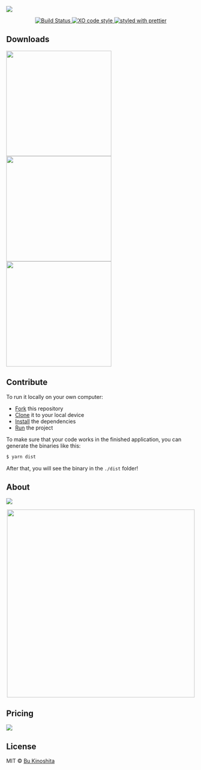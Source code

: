![](https://github.com/bukinoshita/taskr/blob/master/media/banner.png)

<p align="center">
  <a href="https://travis-ci.org/bukinoshita/taskr">
    <img src="https://travis-ci.org/bukinoshita/taskr.svg" alt="Build Status">
  </a>

  <a href="https://github.com/sindresorhus/xo">
    <img src="https://img.shields.io/badge/code_style-XO-5ed9c7.svg" alt="XO code style">
  </a>

  <a href="https://github.com/prettier/prettier">
    <img src="https://img.shields.io/badge/styled_with-prettier-ff69b4.svg" alt="styled with prettier">
  </a>
</p>

## Downloads

<a href="https://taskr.now.sh/download">
  <img src="https://github.com/bukinoshita/taskr/blob/master/media/macos.png" width="280">
</a>

<a href="https://taskr.now.sh">
  <img src="https://github.com/bukinoshita/taskr/blob/master/media/linux.png" width="280">
</a>

<a href="https://taskr.now.sh">
  <img src="https://github.com/bukinoshita/taskr/blob/master/media/windows.png" width="280">
</a>

## Contribute

To run it locally on your own computer:

* [Fork](https://help.github.com/articles/fork-a-repo/) this repository
* [Clone](https://help.github.com/articles/cloning-a-repository/) it to your
  local device
* [Install](https://yarnpkg.com/en/docs/cli/install) the dependencies
* [Run](https://github.com/bukinoshita/taskr/blob/master/package.json#L10) the
  project

To make sure that your code works in the finished application, you can generate
the binaries like this:

```bash
$ yarn dist
```

After that, you will see the binary in the `./dist` folder!

## About

<a href="https://www.producthunt.com/posts/taskr">
  <img src="https://github.com/bukinoshita/taskr/blob/master/media/product-hunt.png"/>
</a>

<p align="center">
  <a href="https://medium.com/@bukinoshita/introducing-taskr-a-simple-task-manager-app-f1d046457585">
    <img src="https://github.com/bukinoshita/taskr/blob/master/media/medium.png"  width="500">
  </a>
</p>

## Pricing

<img src="https://github.com/bukinoshita/taskr/blob/master/media/pricing.png">

## License

MIT © [Bu Kinoshita](https://bukinoshita.io)
